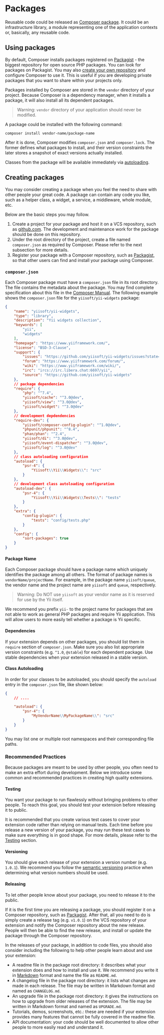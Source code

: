 # Packages

Reusable code could be released as [Composer package](https://getcomposer.org/doc/05-repositories.md#package).
It could be an infrastructure library, a module representing one of the application contexts or, basically, any
reusable code.

## Using packages <span id="using-packages"></span>

By default, Composer installs packages registered on [Packagist](https://packagist.org/) - the biggest repository
for open source PHP packages. You can look for packages on Packagist. You may also
[create your own repository](https://getcomposer.org/doc/05-repositories.md#repository) and configure Composer
to use it. This is useful if you are developing private packages that you want to share within your projects only.

Packages installed by Composer are stored in the `vendor` directory of your project. 
Because Composer is a dependency manager, when it installs a package, it will also install all its dependent packages.

> Warning: `vendor` directory of your application should never be modified.

A package could be installed with the following command:

```
composer install vendor-name/package-name
```

After it is done, Composer modifies `composer.json` and `composer.lock`. The former defines what packages to install,
and their version constraints the later stores a snapshot of exact versions actually installed.

Classes from the package will be available immediately via [autoloading](../concept/autoloading.md).

## Creating packages <span id="creating-packages"></span>


You may consider creating a package when you feel the need to share with other people your great code.
A package can contain any code you like, such as a helper class, a widget, a service, a middleware, whole module, etc.

Below are the basic steps you may follow.

1. Create a project for your package and host it on a VCS repository, such as [github.com](https://github.com).
   The development and maintenance work for the package should be done on this repository.
2. Under the root directory of the project, create a file named `composer.json` as required by Composer. Please
   refer to the next subsection for more details.
3. Register your package with a Composer repository, such as [Packagist](https://packagist.org/), so that
   other users can find and install your package using Composer.


### `composer.json` <span id="composer-json"></span>

Each Composer package must have a `composer.json` file in its root directory. The file contains the metadata about
the package. You may find complete specification about this file in the [Composer Manual](https://getcomposer.org/doc/01-basic-usage.md#composer-json-project-setup).
The following example shows the `composer.json` file for the `yiisoft/yii-widgets` package:

```json
{
    "name": "yiisoft/yii-widgets",
    "type": "library",
    "description": "Yii widgets collection",
    "keywords": [
        "yii",
        "widgets"
    ],
    "homepage": "https://www.yiiframework.com/",
    "license": "BSD-3-Clause",
    "support": {
        "issues": "https://github.com/yiisoft/yii-widgets/issues?state=open",
        "forum": "https://www.yiiframework.com/forum/",
        "wiki": "https://www.yiiframework.com/wiki/",
        "irc": "ircs://irc.libera.chat:6697/yii",
        "source": "https://github.com/yiisoft/yii-widgets"
    },
    // package dependencies
    "require": { 
        "php": "^7.4",
        "yiisoft/cache": "^3.0@dev",
        "yiisoft/view": "^3.0@dev",
        "yiisoft/widget": "^3.0@dev"
    },
    // development depdendencies
    "require-dev": {
        "yiisoft/composer-config-plugin": "^1.0@dev",
        "phpunit/phpunit": "^8.4",
        "phan/phan": "^2.4",
        "yiisoft/di": "^3.0@dev",
        "yiisoft/event-dispatcher": "^3.0@dev",
        "yiisoft/log": "^3.0@dev"
    },
    // class autoloading configuration
    "autoload": {
        "psr-4": {
            "Yiisoft\\Yii\\Widgets\\": "src"
        }
    },
    // development class autoloading configuration
    "autoload-dev": {
        "psr-4": {
            "Yiisoft\\Yii\\Widgets\\Tests\\": "tests"
        }
    },
    "extra": {
        "config-plugin": {
            "tests": "config/tests.php"
        }
    },
    "config": {
        "sort-packages": true
    }
}
```


#### Package Name <span id="package-name"></span>

Each Composer package should have a package name which uniquely identifies the package among all others.
The format of package names is `vendorName/projectName`. For example, in the package name `yiisoft/queue`,
the vendor name and the project name are `yiisoft` and `queue`, respectively.

> Warning: Do NOT use `yiisoft` as your vendor name as it is reserved for use by the Yii itself.

We recommend you prefix `yii-` to the project name for packages that are not able to work as general PHP
packages and require Yii application. This will allow users to more easily tell whether a package is Yii specific.


#### Dependencies <span id="dependencies"></span>

If your extension depends on other packages, you should list them in `require` section of `composer.json`.
Make sure you also list appropriate version constraints (e.g. `^1.0`, `@stable`) for each dependent package.
Use stable dependencies when your extension released in a stable version.

#### Class Autoloading <span id="class-autoloading"></span>

In order for your classes to be autoloaded, you should specify the `autoload` entry in the `composer.json` file,
like shown below:

```json
{
    // ....

    "autoload": {
        "psr-4": {
            "MyVendorName\\MyPackageName\\": "src"
        }
    }
}
```

You may list one or multiple root namespaces and their corresponding file paths.

### Recommended Practices <span id="recommended-practices"></span>

Because packages are meant to be used by other people, you often need to make an extra effort during development.
Below we introduce some common and recommended practices in creating high quality extensions.


#### Testing <span id="testing"></span>

You want your package to run flawlessly without bringing problems to other people. To reach this goal, you should
test your extension before releasing it to public.

It is recommended that you create various test cases to cover your extension code rather than relying on manual tests.
Each time before you release a new version of your package, you may run these test cases to make sure
everything is in good shape. For more details, please refer to the [Testing](../testing/overview.md) section.


#### Versioning <span id="versioning"></span>

You should give each release of your extension a version number (e.g. `1.0.1`). We recommend you follow the
[semantic versioning](https://semver.org) practice when determining what version numbers should be used.


#### Releasing <span id="releasing"></span>

To let other people know about your package, you need to release it to the public.

If it is the first time you are releasing a package, you should register it on a Composer repository, such as
[Packagist](https://packagist.org/). After that, all you need to do is simply create a release tag (e.g. `v1.0.1`)
on the VCS repository of your extension and notify the Composer repository about the new release. People will
then be able to find the new release, and install or update the package through the Composer repository.

In the releases of your package, in addition to code files, you should also consider including the following to
help other people learn about and use your extension:

* A readme file in the package root directory: it describes what your extension does and how to install and use it.
  We recommend you write it in [Markdown](https://daringfireball.net/projects/markdown/) format and name the file
  as `README.md`.
* A changelog file in the package root directory: it lists what changes are made in each release. The file
  may be written in Markdown format and named as `CHANGELOG.md`.
* An upgrade file in the package root directory: it gives the instructions on how to upgrade from older releases
  of the extension. The file may be written in Markdown format and named as `UPGRADE.md`.
* Tutorials, demos, screenshots, etc.: these are needed if your extension provides many features that cannot be
  fully covered in the readme file.
* API documentation: your code should be well documented to allow other people to more easily read and understand it.
